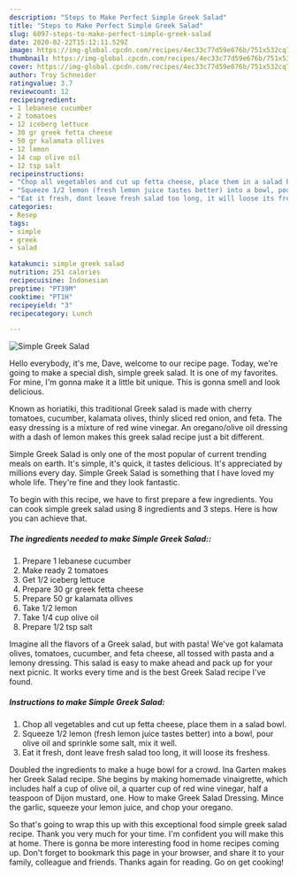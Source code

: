 ```yaml
---
description: "Steps to Make Perfect Simple Greek Salad"
title: "Steps to Make Perfect Simple Greek Salad"
slug: 6097-steps-to-make-perfect-simple-greek-salad
date: 2020-02-22T15:12:11.529Z
image: https://img-global.cpcdn.com/recipes/4ec33c77d59e676b/751x532cq70/simple-greek-salad-recipe-main-photo.jpg
thumbnail: https://img-global.cpcdn.com/recipes/4ec33c77d59e676b/751x532cq70/simple-greek-salad-recipe-main-photo.jpg
cover: https://img-global.cpcdn.com/recipes/4ec33c77d59e676b/751x532cq70/simple-greek-salad-recipe-main-photo.jpg
author: Troy Schneider
ratingvalue: 3.7
reviewcount: 12
recipeingredient:
- 1 lebanese cucumber
- 2 tomatoes
- 12 iceberg lettuce
- 30 gr greek fetta cheese
- 50 gr kalamata ollives
- 12 lemon
- 14 cup olive oil
- 12 tsp salt
recipeinstructions:
- "Chop all vegetables and cut up fetta cheese, place them in a salad bowl."
- "Squeeze 1/2 lemon (fresh lemon juice tastes better) into a bowl, pour olive oil and sprinkle some salt, mix it well."
- "Eat it fresh, dont leave fresh salad too long, it will loose its freshess."
categories:
- Resep
tags:
- simple
- greek
- salad

katakunci: simple greek salad
nutrition: 251 calories
recipecuisine: Indonesian
preptime: "PT39M"
cooktime: "PT1H"
recipeyield: "3"
recipecategory: Lunch

---
```



![Simple Greek Salad](https://img-global.cpcdn.com/recipes/4ec33c77d59e676b/751x532cq70/simple-greek-salad-recipe-main-photo.jpg)

Hello everybody, it's me, Dave, welcome to our recipe page. Today, we're going to make a special dish, simple greek salad. It is one of my favorites. For mine, I'm gonna make it a little bit unique. This is gonna smell and look delicious.

Known as horiatiki, this traditional Greek salad is made with cherry tomatoes, cucumber, kalamata olives, thinly sliced red onion, and feta. The easy dressing is a mixture of red wine vinegar. An oregano/olive oil dressing with a dash of lemon makes this greek salad recipe just a bit different.

Simple Greek Salad is only one of the most popular of current trending meals on earth. It's simple, it's quick, it tastes delicious. It's appreciated by millions every day. Simple Greek Salad is something that I have loved my whole life. They're fine and they look fantastic.


To begin with this recipe, we have to first prepare a few ingredients. You can cook simple greek salad using 8 ingredients and 3 steps. Here is how you can achieve that.

##### The ingredients needed to make Simple Greek Salad::

1. Prepare 1 lebanese cucumber
1. Make ready 2 tomatoes
1. Get 1/2 iceberg lettuce
1. Prepare 30 gr greek fetta cheese
1. Prepare 50 gr kalamata ollives
1. Take 1/2 lemon
1. Take 1/4 cup olive oil
1. Prepare 1/2 tsp salt


Imagine all the flavors of a Greek salad, but with pasta! We&#39;ve got kalamata olives, tomatoes, cucumber, and feta cheese, all tossed with pasta and a lemony dressing. This salad is easy to make ahead and pack up for your next picnic. It works every time and is the best Greek Salad recipe I&#39;ve found. 

##### Instructions to make Simple Greek Salad:

1. Chop all vegetables and cut up fetta cheese, place them in a salad bowl.
1. Squeeze 1/2 lemon (fresh lemon juice tastes better) into a bowl, pour olive oil and sprinkle some salt, mix it well.
1. Eat it fresh, dont leave fresh salad too long, it will loose its freshess.


Doubled the ingredients to make a huge bowl for a crowd. Ina Garten makes her Greek Salad recipe. She begins by making homemade vinaigrette, which includes half a cup of olive oil, a quarter cup of red wine vinegar, half a teaspoon of Dijon mustard, one. How to make Greek Salad Dressing. Mince the garlic, squeeze your lemon juice, and chop your oregano. 

So that's going to wrap this up with this exceptional food simple greek salad recipe. Thank you very much for your time. I'm confident you will make this at home. There is gonna be more interesting food in home recipes coming up. Don't forget to bookmark this page in your browser, and share it to your family, colleague and friends. Thanks again for reading. Go on get cooking!
